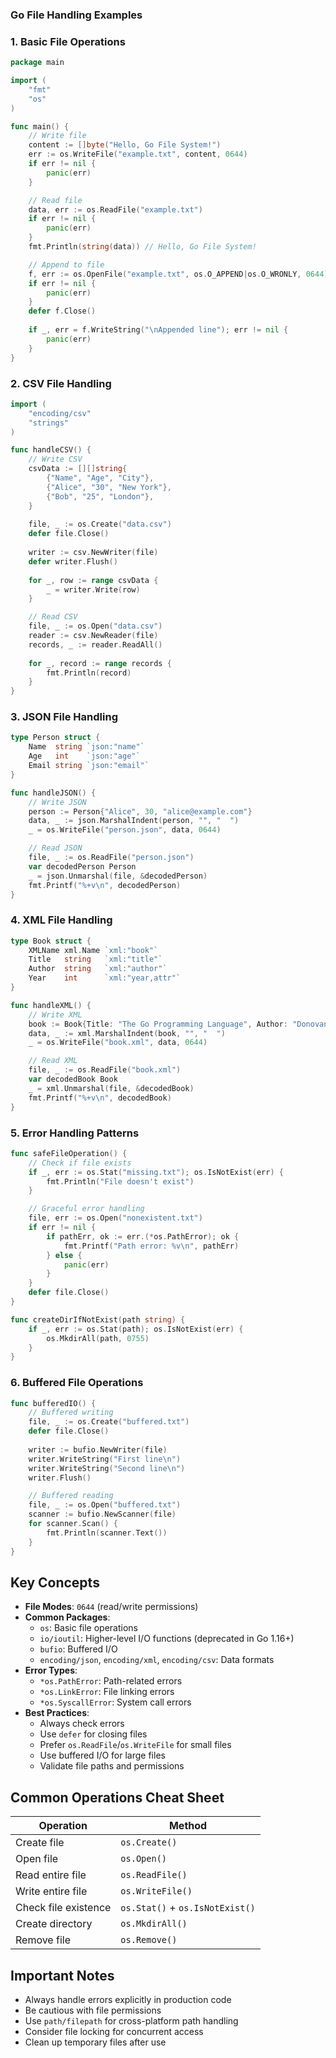 
### Go File Handling Examples

### 1. Basic File Operations
```go
package main

import (
    "fmt"
    "os"
)

func main() {
    // Write file
    content := []byte("Hello, Go File System!")
    err := os.WriteFile("example.txt", content, 0644)
    if err != nil {
        panic(err)
    }

    // Read file
    data, err := os.ReadFile("example.txt")
    if err != nil {
        panic(err)
    }
    fmt.Println(string(data)) // Hello, Go File System!

    // Append to file
    f, err := os.OpenFile("example.txt", os.O_APPEND|os.O_WRONLY, 0644)
    if err != nil {
        panic(err)
    }
    defer f.Close()
    
    if _, err = f.WriteString("\nAppended line"); err != nil {
        panic(err)
    }
}
```

### 2. CSV File Handling
```go
import (
    "encoding/csv"
    "strings"
)

func handleCSV() {
    // Write CSV
    csvData := [][]string{
        {"Name", "Age", "City"},
        {"Alice", "30", "New York"},
        {"Bob", "25", "London"},
    }
    
    file, _ := os.Create("data.csv")
    defer file.Close()
    
    writer := csv.NewWriter(file)
    defer writer.Flush()
    
    for _, row := range csvData {
        _ = writer.Write(row)
    }

    // Read CSV
    file, _ := os.Open("data.csv")
    reader := csv.NewReader(file)
    records, _ := reader.ReadAll()
    
    for _, record := range records {
        fmt.Println(record)
    }
}
```

### 3. JSON File Handling
```go
type Person struct {
    Name  string `json:"name"`
    Age   int    `json:"age"`
    Email string `json:"email"`
}

func handleJSON() {
    // Write JSON
    person := Person{"Alice", 30, "alice@example.com"}
    data, _ := json.MarshalIndent(person, "", "  ")
    _ = os.WriteFile("person.json", data, 0644)

    // Read JSON
    file, _ := os.ReadFile("person.json")
    var decodedPerson Person
    _ = json.Unmarshal(file, &decodedPerson)
    fmt.Printf("%+v\n", decodedPerson)
}
```

### 4. XML File Handling
```go
type Book struct {
    XMLName xml.Name `xml:"book"`
    Title   string   `xml:"title"`
    Author  string   `xml:"author"`
    Year    int      `xml:"year,attr"`
}

func handleXML() {
    // Write XML
    book := Book{Title: "The Go Programming Language", Author: "Donovan & Kernighan", Year: 2015}
    data, _ := xml.MarshalIndent(book, "", "  ")
    _ = os.WriteFile("book.xml", data, 0644)

    // Read XML
    file, _ := os.ReadFile("book.xml")
    var decodedBook Book
    _ = xml.Unmarshal(file, &decodedBook)
    fmt.Printf("%+v\n", decodedBook)
}
```

### 5. Error Handling Patterns
```go
func safeFileOperation() {
    // Check if file exists
    if _, err := os.Stat("missing.txt"); os.IsNotExist(err) {
        fmt.Println("File doesn't exist")
    }

    // Graceful error handling
    file, err := os.Open("nonexistent.txt")
    if err != nil {
        if pathErr, ok := err.(*os.PathError); ok {
            fmt.Printf("Path error: %v\n", pathErr)
        } else {
            panic(err)
        }
    }
    defer file.Close()
}

func createDirIfNotExist(path string) {
    if _, err := os.Stat(path); os.IsNotExist(err) {
        os.MkdirAll(path, 0755)
    }
}
```

### 6. Buffered File Operations
```go
func bufferedIO() {
    // Buffered writing
    file, _ := os.Create("buffered.txt")
    defer file.Close()
    
    writer := bufio.NewWriter(file)
    writer.WriteString("First line\n")
    writer.WriteString("Second line\n")
    writer.Flush()

    // Buffered reading
    file, _ := os.Open("buffered.txt")
    scanner := bufio.NewScanner(file)
    for scanner.Scan() {
        fmt.Println(scanner.Text())
    }
}
```

## Key Concepts
- **File Modes**: `0644` (read/write permissions)
- **Common Packages**:
  - `os`: Basic file operations
  - `io/ioutil`: Higher-level I/O functions (deprecated in Go 1.16+)
  - `bufio`: Buffered I/O
  - `encoding/json`, `encoding/xml`, `encoding/csv`: Data formats
- **Error Types**:
  - `*os.PathError`: Path-related errors
  - `*os.LinkError`: File linking errors
  - `*os.SyscallError`: System call errors
- **Best Practices**:
  - Always check errors
  - Use `defer` for closing files
  - Prefer `os.ReadFile`/`os.WriteFile` for small files
  - Use buffered I/O for large files
  - Validate file paths and permissions

## Common Operations Cheat Sheet
| Operation               | Method                          |
|-------------------------|---------------------------------|
| Create file             | `os.Create()`                   |
| Open file               | `os.Open()`                     |
| Read entire file        | `os.ReadFile()`                 |
| Write entire file       | `os.WriteFile()`                |
| Check file existence    | `os.Stat()` + `os.IsNotExist()` |
| Create directory        | `os.MkdirAll()`                 |
| Remove file             | `os.Remove()`                   |


## Important Notes
- Always handle errors explicitly in production code
- Be cautious with file permissions
- Use `path/filepath` for cross-platform path handling
- Consider file locking for concurrent access
- Clean up temporary files after use
```
